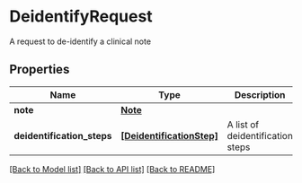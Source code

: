 # DeidentifyRequest

A request to de-identify a clinical note
## Properties
Name | Type | Description | Notes
------------ | ------------- | ------------- | -------------
**note** | [**Note**](Note.md) |  | 
**deidentification_steps** | [**[DeidentificationStep]**](DeidentificationStep.md) | A list of deidentification steps | 

[[Back to Model list]](../README.md#documentation-for-models) [[Back to API list]](../README.md#documentation-for-api-endpoints) [[Back to README]](../README.md)


